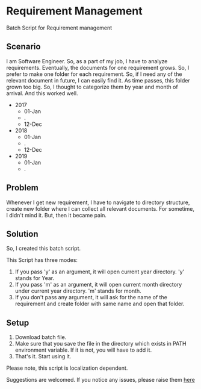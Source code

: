 # Requirement Management
Batch Script for Requirement management

## Scenario
I am Software Engineer. So, as a part of my job, I have to analyze requirements. Eventually, the documents for one requirement grows. So, I prefer to make one folder for each requirement. So, if I need any of the relevant document in future, I can easily find it. As time passes, this folder grown too big. So, I thought to categorize them by year and month of arrival. And this worked well.

- 2017
  - 01-Jan
  - .
  - 12-Dec
- 2018
  - 01-Jan
  - .
  - 12-Dec
- 2019
  - 01-Jan
  - .

## Problem
Whenever I get new requirement, I have to navigate to directory structure, create new folder where I can collect all relevant documents. For sometime, I didn't mind it. But, then it became pain.

## Solution
So, I created this batch script.

This Script has three modes:
1. If you pass 'y' as an argument, it will open current year directory. 'y' stands for Year.
2. If you pass 'm' as an argument, it will open current month directory under current year directory. 'm' stands for month.
3. If you don't pass any argument, it will ask for the name of the requirement and create folder with same name and open that folder.

## Setup
1. Download batch file.
2. Make sure that you save the file in the directory which exists in PATH environment variable. If it is not, you will have to add it.
3. That's it. Start using it.

Please note, this script is localization dependent.

Suggestions are welcomed. If you notice any issues, please raise them [here](https://github.com/bhavikshah9/requirement-management/issues)
